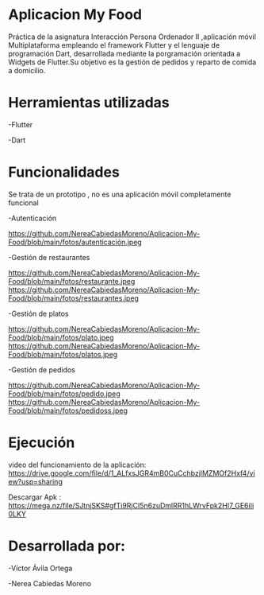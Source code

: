 # Aplicacion My Food

Práctica de la asignatura Interacción Persona Ordenador II ,aplicación móvil Multiplataforma empleando el framework Flutter y el lenguaje de programación Dart, desarrollada mediante la porgramación orientada a Widgets de Flutter.Su objetivo es la gestión de pedidos y reparto de comida a domicilio.

# Herramientas utilizadas

-Flutter

-Dart

# Funcionalidades

Se trata de un prototipo , no es una aplicación móvil completamente funcional

-Autenticación

https://github.com/NereaCabiedasMoreno/Aplicacion-My-Food/blob/main/fotos/autenticación.jpeg

-Gestión de restaurantes

https://github.com/NereaCabiedasMoreno/Aplicacion-My-Food/blob/main/fotos/restaurante.jpeg
https://github.com/NereaCabiedasMoreno/Aplicacion-My-Food/blob/main/fotos/restaurantes.jpeg

-Gestión de platos

https://github.com/NereaCabiedasMoreno/Aplicacion-My-Food/blob/main/fotos/plato.jpeg
https://github.com/NereaCabiedasMoreno/Aplicacion-My-Food/blob/main/fotos/platos.jpeg

-Gestión de pedidos

https://github.com/NereaCabiedasMoreno/Aplicacion-My-Food/blob/main/fotos/pedido.jpeg
https://github.com/NereaCabiedasMoreno/Aplicacion-My-Food/blob/main/fotos/pedidoss.jpeg

# Ejecución 

video del funcionamiento de la aplicación: https://drive.google.com/file/d/1_ALfxsJGR4mB0CuCchbzjlMZMOf2Hxf4/view?usp=sharing

Descargar Apk : https://mega.nz/file/SJtnjSKS#gfTi9RjCI5n6zuDmlRR1hLWrvFpk2HI7_GE6iIi0LKY


# Desarrollada por:

-Víctor Ávila Ortega

-Nerea Cabiedas Moreno

